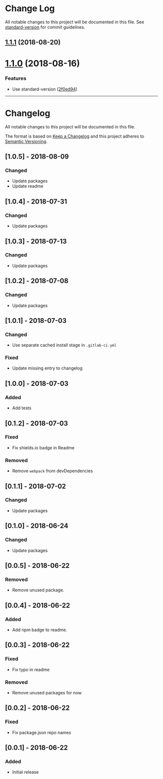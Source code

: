 # Change Log

All notable changes to this project will be documented in this file. See [standard-version](https://github.com/conventional-changelog/standard-version) for commit guidelines.

<a name="1.1.1"></a>
## [1.1.1](https://gitlab.com/iiroj/html-renderer-webpack-plugin/compare/v1.1.0...v1.1.1) (2018-08-20)



<a name="1.1.0"></a>
# [1.1.0](https://gitlab.com/iiroj/html-renderer-webpack-plugin/compare/v1.0.5...v1.1.0) (2018-08-16)


### Features

* Use standard-version ([2f0ed94](https://gitlab.com/iiroj/html-renderer-webpack-plugin/commit/2f0ed94))



----

# Changelog
All notable changes to this project will be documented in this file.

The format is based on [Keep a Changelog](http://keepachangelog.com/en/1.0.0/)
and this project adheres to [Semantic Versioning](http://semver.org/spec/v2.0.0.html).

## [1.0.5] - 2018-08-09
### Changed
- Update packages
- Update readme

## [1.0.4] - 2018-07-31
### Changed
- Update packages

## [1.0.3] - 2018-07-13
### Changed
- Update packages

## [1.0.2] - 2018-07-08
### Changed
- Update packages

## [1.0.1] - 2018-07-03
### Changed
- Use separate cached install stage in `.gitlab-ci.yml`
### Fixed
- Update missing entry to changelog

## [1.0.0] - 2018-07-03
### Added
- Add tests

## [0.1.2] - 2018-07-03
### Fixed
- Fix shields.io badge in Readme
### Removed
- Remove `webpack` from devDependencies

## [0.1.1] - 2018-07-02
### Changed
- Update packages

## [0.1.0] - 2018-06-24
### Changed
- Update packages

## [0.0.5] - 2018-06-22
### Removed
- Remove unused package.

## [0.0.4] - 2018-06-22
### Added
- Add npm badge to readme.

## [0.0.3] - 2018-06-22
### Fixed
- Fix typo in readme
### Removed
- Remove unused packages for now

## [0.0.2] - 2018-06-22
### Fixed
- Fix package.json repo names

## [0.0.1] - 2018-06-22
### Added
- Initial release

